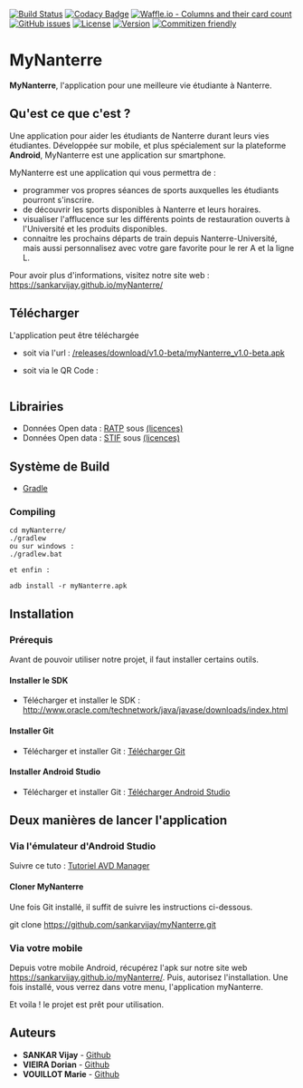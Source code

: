 [![Build Status](https://travis-ci.com/sankarvijay/myNanterre.svg?branch=master)](https://travis-ci.org/sankarvijay/myNanterre)
[![Codacy Badge](https://api.codacy.com/project/badge/Grade/86d12dbdeda94a9193f592d34d71574f)](https://app.codacy.com/app/sankarvijay/myNanterre?utm_source=github.com&utm_medium=referral&utm_content=sankarvijay/myNanterre&utm_campaign=Badge_Grade_Dashboard)
[![Waffle.io - Columns and their card count](https://badge.waffle.io/sankarvijay/myNanterre.svg?columns=all)](https://waffle.io/sankarvijay/myNanterre)
[![GitHub issues](https://img.shields.io/github/issues/sankarvijay/myNanterre.svg)](https://github.com/sankarvijay/myNanterre/issues)
[![License](https://img.shields.io/github/license/sankarvijay/myNanterre.svg?style=flat-square)](LICENSE)
[![Version](https://img.shields.io/github/release/sankarvijay/MyNanterre.svg?label=version&style=flat-square)](build.gradle)
[![Commitizen friendly](https://img.shields.io/badge/commitizen-friendly-brightgreen.svg)](http://commitizen.github.io/cz-cli/)

# MyNanterre

**MyNanterre**, l'application pour une meilleure vie étudiante à Nanterre. 

## Qu'est ce que c'est ?

Une application pour aider les étudiants de Nanterre durant leurs vies étudiantes. Développée sur mobile, et plus spécialement sur la plateforme **Android**, MyNanterre est une application sur smartphone.

MyNanterre est une application qui vous permettra de :

- programmer vos propres séances de sports auxquelles les étudiants pourront s'inscrire.
- de découvrir les sports disponibles à Nanterre et leurs horaires.
- visualiser l'afflucence sur les différents points de restauration ouverts à l'Université et les produits disponibles.
- connaitre les prochains départs de train depuis Nanterre-Université, mais aussi personnalisez avec votre gare favorite pour le rer A et la ligne L.

Pour avoir plus d'informations, visitez notre site web : https://sankarvijay.github.io/myNanterre/

## Télécharger 

L'application peut être téléchargée 

- soit via l'url : <a href="https://github.com/sankarvijay/myNanterre/releases/download/v1.0-beta/myNanterre_v1.0-beta.apk">/releases/download/v1.0-beta/myNanterre_v1.0-beta.apk</a> 

- soit via le QR Code : 

<a rel='nofollow' href='http://www.qrcode-generator.de
        ' border='0' style='cursor:default'><img src='https://chart.googleapis.com/chart?cht=qr&chl=https%3A%2F%2Fgithub.com%2Fsankarvijay%2FmyNanterre%2Freleases%2Fdownload%2Fv1.0-beta%2FmyNanterre_v1.0-beta.apk&chs=180x180&choe=UTF-8&chld=L|2' alt=''></a>

## Librairies
-   Données Open data : [RATP](https://github.com/pgrimaud/horaires-ratp-api) sous [(licences)](https://github.com/pgrimaud/horaires-ratp-api/blob/master/LICENSE)
-   Données Open data : [STIF](https://opendata.stif.info/page/licences/) sous [(licences)](https://opendata.stif.info/page/licences/)

## Système de Build
* [Gradle](https://gradle.org/)

### Compiling

```shell
cd myNanterre/
./gradlew
ou sur windows :
./gradlew.bat

et enfin :

adb install -r myNanterre.apk

```
## Installation

### Prérequis

Avant de pouvoir utiliser notre projet, il faut installer certains outils.

#### Installer le SDK

- Télécharger et installer le SDK : http://www.oracle.com/technetwork/java/javase/downloads/index.html

  
#### Installer Git

- Télécharger et installer Git : [Télécharger Git](https://gitforwindows.org/)

#### Installer Android Studio

- Télécharger et installer Git : [Télécharger Android Studio](https://developer.android.com/studio/install)

## Deux manières de lancer l'application

### Via l'émulateur d'Android Studio

Suivre ce tuto : [Tutoriel AVD Manager](http://vogella.developpez.com/tutoriels/android/installation-outils-developpement/#L5)

#### Cloner MyNanterre

Une fois Git installé, il suffit de suivre les instructions ci-dessous.

git clone https://github.com/sankarvijay/myNanterre.git

### Via votre mobile

Depuis votre mobile Android, récupérez l'apk sur notre site web https://sankarvijay.github.io/myNanterre/. Puis, autorisez l'installation. Une fois installé, vous verrez dans votre menu, l'application myNanterre.

Et voila ! le projet est prêt pour utilisation.

## Auteurs
* **SANKAR Vijay** - [Github](https://github.com/sankarvijay)
* **VIEIRA Dorian** - [Github](https://github.com/dorianvieira)
* **VOUILLOT Marie** - [Github](https://github.com/marievouillot12)
